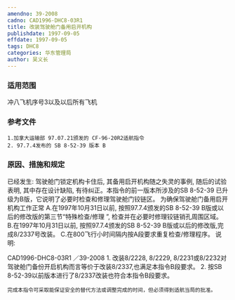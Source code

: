 ```yaml
---
amendno: 39-2008
cadno: CAD1996-DHC8-03R1
title: 改装驾驶舱门备用启开机构
publishdate: 1997-09-05
effdate: 1997-09-05
tags: DHC8
categories: 华东管理局
author: 吴义长
---
```


### 适用范围 
冲八飞机序号3以及以后所有飞机

### 参考文件
    1.加拿大运输部 97.07.21颁发的 CF-96-20R2适航指令
    2. 97.7.4发布的 SB 8-52-39 版本 B 


### 原因、措施和规定 
已经发生: 驾驶舱门锁定机构卡住后, 其备用启开机构随之失灵的事例, 随后的试验表明, 其中存在设计缺陷, 有待纠正。本指令的前一版本所涉及的SB 8-52-39 已升级为B版，它说明了必要时检查和修理驾驶舱门铰链区。 
    为确保驾驶舱门备用启开机构工作正常 
    A.在1997年10月31日以前, 按照97.7.4颁发的SB 8-52-39 B版或以后的修改版的第三节“特殊检查/修理 ”, 检查并在必要时修理铰链销孔周围区域。 
    B.在1997年10月31日以前, 按照97.7.4颁发的SB 8-52-39 B版或以后的修改版,完成8/2337号改装。 
    C.在800飞行小时间隔内按A段要求重复检查/修理程序。 说明: 

 CAD1996-DHC8-03R1 ／39-2008 
    1. 改装8/2228, 8/2229, 8/2231或8/2232对驾驶舱门备份开启机构而言等价于改装8/2337,也满足本指令B段要求。 
    2. 按SB 8-52-39以前版本进行了8/2337改装也符合本指令B段要求。 

    完成本指令可采取能保证安全的替代方法或调整完成的时间，但必须得到适航当局的批准。
